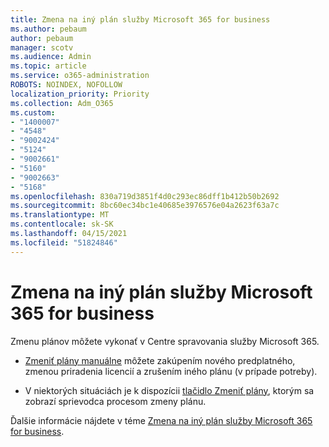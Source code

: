 ```yaml
---
title: Zmena na iný plán služby Microsoft 365 for business
ms.author: pebaum
author: pebaum
manager: scotv
ms.audience: Admin
ms.topic: article
ms.service: o365-administration
ROBOTS: NOINDEX, NOFOLLOW
localization_priority: Priority
ms.collection: Adm_O365
ms.custom:
- "1400007"
- "4548"
- "9002424"
- "5124"
- "9002661"
- "5160"
- "9002663"
- "5168"
ms.openlocfilehash: 830a719d3851f4d0c293ec86dff1b412b50b2692
ms.sourcegitcommit: 8bc60ec34bc1e40685e3976576e04a2623f63a7c
ms.translationtype: MT
ms.contentlocale: sk-SK
ms.lasthandoff: 04/15/2021
ms.locfileid: "51824846"
---
```

# <a name="switch-to-a-different-microsoft-365-for-business-plan"></a>Zmena na iný plán služby Microsoft 365 for business

Zmenu plánov môžete vykonať v Centre spravovania služby Microsoft 365.

- [Zmeniť plány manuálne](https://docs.microsoft.com/microsoft-365/commerce/subscriptions/switch-plans-manually) môžete zakúpením nového predplatného, zmenou priradenia licencií a zrušením iného plánu (v prípade potreby).

- V niektorých situáciách je k dispozícii [tlačidlo Zmeniť plány](https://docs.microsoft.com/microsoft-365/commerce/subscriptions/switch-to-a-different-plan#use-the-switch-plans-button), ktorým sa zobrazí sprievodca procesom zmeny plánu.

Ďalšie informácie nájdete v téme [Zmena na iný plán služby Microsoft 365 for business](https://docs.microsoft.com/microsoft-365/commerce/subscriptions/switch-to-a-different-plan).

